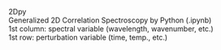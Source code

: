 2Dpy  
Generalized 2D Correlation Spectroscopy by Python (.ipynb)  
1st column: spectral variable (wavelength, wavenumber, etc.)  
1st row: perturbation variable (time, temp., etc.)  